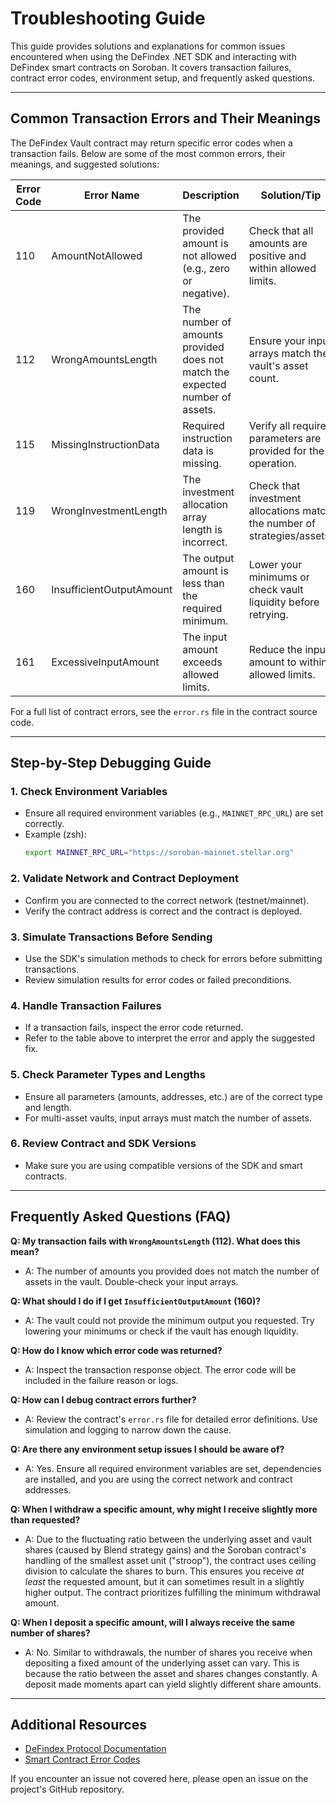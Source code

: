 # Troubleshooting Guide

This guide provides solutions and explanations for common issues encountered when using the DeFindex .NET SDK and interacting with DeFindex smart contracts on Soroban. It covers transaction failures, contract error codes, environment setup, and frequently asked questions.

---

## Common Transaction Errors and Their Meanings

The DeFindex Vault contract may return specific error codes when a transaction fails. Below are some of the most common errors, their meanings, and suggested solutions:

| Error Code | Error Name                | Description                                                                 | Solution/Tip                                                                 |
|-----------|--------------------------|-----------------------------------------------------------------------------|------------------------------------------------------------------------------|
| 110       | AmountNotAllowed          | The provided amount is not allowed (e.g., zero or negative).                | Check that all amounts are positive and within allowed limits.               |
| 112       | WrongAmountsLength        | The number of amounts provided does not match the expected number of assets. | Ensure your input arrays match the vault's asset count.                      |
| 115       | MissingInstructionData    | Required instruction data is missing.                                       | Verify all required parameters are provided for the operation.               |
| 119       | WrongInvestmentLength     | The investment allocation array length is incorrect.                        | Check that investment allocations match the number of strategies/assets.      |
| 160       | InsufficientOutputAmount  | The output amount is less than the required minimum.                        | Lower your minimums or check vault liquidity before retrying.                |
| 161       | ExcessiveInputAmount      | The input amount exceeds allowed limits.                                    | Reduce the input amount to within allowed limits.                            |

For a full list of contract errors, see the `error.rs` file in the contract source code.

---

## Step-by-Step Debugging Guide

### 1. Check Environment Variables
- Ensure all required environment variables (e.g., `MAINNET_RPC_URL`) are set correctly.
- Example (zsh):
  ```sh
  export MAINNET_RPC_URL="https://soroban-mainnet.stellar.org"
  ```

### 2. Validate Network and Contract Deployment
- Confirm you are connected to the correct network (testnet/mainnet).
- Verify the contract address is correct and the contract is deployed.

### 3. Simulate Transactions Before Sending
- Use the SDK's simulation methods to check for errors before submitting transactions.
- Review simulation results for error codes or failed preconditions.

### 4. Handle Transaction Failures
- If a transaction fails, inspect the error code returned.
- Refer to the table above to interpret the error and apply the suggested fix.

### 5. Check Parameter Types and Lengths
- Ensure all parameters (amounts, addresses, etc.) are of the correct type and length.
- For multi-asset vaults, input arrays must match the number of assets.

### 6. Review Contract and SDK Versions
- Make sure you are using compatible versions of the SDK and smart contracts.

---

## Frequently Asked Questions (FAQ)

**Q: My transaction fails with `WrongAmountsLength` (112). What does this mean?**
- A: The number of amounts you provided does not match the number of assets in the vault. Double-check your input arrays.

**Q: What should I do if I get `InsufficientOutputAmount` (160)?**
- A: The vault could not provide the minimum output you requested. Try lowering your minimums or check if the vault has enough liquidity.

**Q: How do I know which error code was returned?**
- A: Inspect the transaction response object. The error code will be included in the failure reason or logs.

**Q: How can I debug contract errors further?**
- A: Review the contract's `error.rs` file for detailed error definitions. Use simulation and logging to narrow down the cause.

**Q: Are there any environment setup issues I should be aware of?**
- A: Yes. Ensure all required environment variables are set, dependencies are installed, and you are using the correct network and contract addresses.

**Q: When I withdraw a specific amount, why might I receive slightly more than requested?**
- A:  Due to the fluctuating ratio between the underlying asset and vault shares (caused by Blend strategy gains) and the Soroban contract's handling of the smallest asset unit ("stroop"), the contract uses ceiling division to calculate the shares to burn. This ensures you receive *at least* the requested amount, but it can sometimes result in a slightly higher output.  The contract prioritizes fulfilling the minimum withdrawal amount.

**Q: When I deposit a specific amount, will I always receive the same number of shares?**
- A: No. Similar to withdrawals, the number of shares you receive when depositing a fixed amount of the underlying asset can vary. This is because the ratio between the asset and shares changes constantly. A deposit made moments apart can yield slightly different share amounts.

---

## Additional Resources
- [DeFindex Protocol Documentation](https://github.com/paltalabs)
- [Smart Contract Error Codes](../contracts/vault/src/error.rs)

If you encounter an issue not covered here, please open an issue on the project's GitHub repository.
